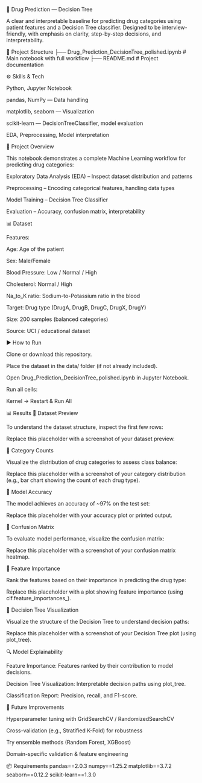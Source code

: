 💊 Drug Prediction — Decision Tree

A clear and interpretable baseline for predicting drug categories using patient features and a Decision Tree classifier. Designed to be interview-friendly, with emphasis on clarity, step-by-step decisions, and interpretability.

📂 Project Structure
├── Drug_Prediction_DecisionTree_polished.ipynb  # Main notebook with full workflow
├── README.md                                   # Project documentation

⚙️ Skills & Tech

Python, Jupyter Notebook

pandas, NumPy — Data handling

matplotlib, seaborn — Visualization

scikit-learn — DecisionTreeClassifier, model evaluation

EDA, Preprocessing, Model interpretation

📝 Project Overview

This notebook demonstrates a complete Machine Learning workflow for predicting drug categories:

Exploratory Data Analysis (EDA) – Inspect dataset distribution and patterns

Preprocessing – Encoding categorical features, handling data types

Model Training – Decision Tree Classifier

Evaluation – Accuracy, confusion matrix, interpretability

📊 Dataset

Features:

Age: Age of the patient

Sex: Male/Female

Blood Pressure: Low / Normal / High

Cholesterol: Normal / High

Na_to_K ratio: Sodium-to-Potassium ratio in the blood

Target: Drug type (DrugA, DrugB, DrugC, DrugX, DrugY)

Size: 200 samples (balanced categories)

Source: UCI / educational dataset

▶️ How to Run

Clone or download this repository.

Place the dataset in the data/ folder (if not already included).

Open Drug_Prediction_DecisionTree_polished.ipynb in Jupyter Notebook.

Run all cells:

Kernel → Restart & Run All

📊 Results
🔹 Dataset Preview

To understand the dataset structure, inspect the first few rows:


Replace this placeholder with a screenshot of your dataset preview.

🔹 Category Counts

Visualize the distribution of drug categories to assess class balance:


Replace this placeholder with a screenshot of your category distribution (e.g., bar chart showing the count of each drug type).

🔹 Model Accuracy

The model achieves an accuracy of ~97% on the test set:


Replace this placeholder with your accuracy plot or printed output.

🔹 Confusion Matrix

To evaluate model performance, visualize the confusion matrix:


Replace this placeholder with a screenshot of your confusion matrix heatmap.

🔹 Feature Importance

Rank the features based on their importance in predicting the drug type:


Replace this placeholder with a plot showing feature importance (using clf.feature_importances_).

🔹 Decision Tree Visualization

Visualize the structure of the Decision Tree to understand decision paths:


Replace this placeholder with a screenshot of your Decision Tree plot (using plot_tree).

🔍 Model Explainability

Feature Importance: Features ranked by their contribution to model decisions.

Decision Tree Visualization: Interpretable decision paths using plot_tree.

Classification Report: Precision, recall, and F1-score.

🚀 Future Improvements

Hyperparameter tuning with GridSearchCV / RandomizedSearchCV

Cross-validation (e.g., Stratified K-Fold) for robustness

Try ensemble methods (Random Forest, XGBoost)

Domain-specific validation & feature engineering

📦 Requirements
pandas==2.0.3
numpy==1.25.2
matplotlib==3.7.2
seaborn==0.12.2
scikit-learn==1.3.0
